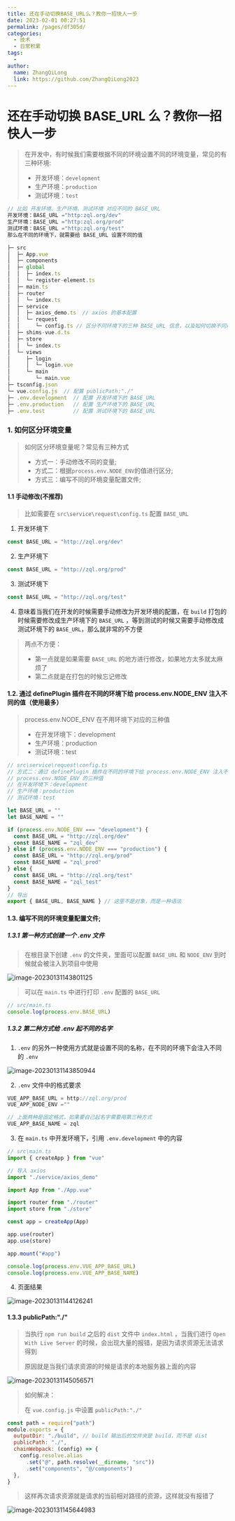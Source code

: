 ```yaml
---
title: 还在手动切换BASE_URL么？教你一招快人一步
date: 2023-02-01 00:27:51
permalink: /pages/df305d/
categories:
  - 技术
  - 日常积累
tags:
  -
author:
  name: ZhangQiLong
  link: https://github.com/ZhangQiLong2023
---
```


# 还在手动切换 BASE_URL 么？教你一招快人一步

> 在开发中，有时候我们需要根据不同的环境设置不同的环境变量，常见的有三种环境:
>
> - 开发环境：`development`
> - 生产环境：`production`
> - 测试环境：`test`

```js
// 比如 开发环境、生产环境、测试环境 对应不同的 BASE_URL
开发环境：BASE_URL ="http:zql.org/dev"
生产环境：BASE_URL ="http:zql.org/prod"
测试环境：BASE_URL ="http:zql.org/test"
那么在不同的环境下，就需要给 BASE_URL 设置不同的值
```

```ts
├─ src
│  ├─ App.vue
│  ├─ components
│  ├─ global
│  │  ├─ index.ts
│  │  └─ register-element.ts
│  ├─ main.ts
│  ├─ router
│  │  └─ index.ts
│  ├─ service
│  │  ├─ axios_demo.ts  // axios 的基本配置
│  │  └─ request
│  │     └─ config.ts // 区分不同环境下的三种 BASE_URL 信息，以及如何切换不同环境下的 BASE_URL
│  ├─ shims-vue.d.ts
│  ├─ store
│  │  └─ index.ts
│  └─ views
│     ├─ login
│     │  └─ login.vue
│     └─ main
│        └─ main.vue
├─ tsconfig.json
└─ vue.config.js  // 配置 publicPath:"./"
├─ .env.development  // 配置 开发环境下的 BASE_URL
├─ .env.production   // 配置 生产环境下的 BASE_URL
├─ .env.test 		 // 配置 测试环境下的 BASE_URL
```

### 1. 如何区分环境变量

> 如何区分环境变量呢？常见有三种方式
>
> - 方式一：手动修改不同的变量;
> - 方式二：根据`process.env.NODE_ENV`的值进行区分;
> - 方式三：编写不同的环境变量配置文件;

#### 1.1 手动修改(不推荐)

> 比如需要在 `src\service\request\config.ts` 配置 `BASE_URL`

1. 开发环境下

```ts
const BASE_URL = "http://zql.org/dev"
```

2. 生产环境下

```ts
const BASE_URL = "http://zql.org/prod"
```

3. 测试环境下

```ts
const BASE_URL = "http://zql.org/test"
```

4. 意味着当我们在开发的时候需要手动修改为开发环境的配置，在 `build` 打包的时候需要修改成生产环境下的 `BASE_URL` ，等到测试的时候又需要手动修改成测试环境下的 `BASE_URL`，那么就非常的不方便

> 两点不方便：
>
> - 第一点就是如果需要 `BASE_URL` 的地方进行修改，如果地方太多就太麻烦了
> - 第二点就是在打包的时候忘记修改

#### 1.2. 通过 definePlugin 插件在不同的环境下给 process.env.NODE_ENV 注入不同的值（使用最多）

> process.env.NODE_ENV 在不用环境下对应的三种值
>
> - 在开发环境下：development
> - 生产环境：production
> - 测试环境：test

```ts
// src\service\request\config.ts
// 方式二：通过 definePlugin 插件在不同的环境下给 process.env.NODE_ENV 注入不同的值
// process.env.NODE_ENV 的三种值
// 在开发环境下：development
// 生产环境：production
// 测试环境：test

let BASE_URL = ""
let BASE_NAME = ""

if (process.env.NODE_ENV === "development") {
  const BASE_URL = "http://zql.org/dev"
  const BASE_NAME = "zql_dev"
} else if (process.env.NODE_ENV === "production") {
  const BASE_URL = "http://zql.org/prod"
  const BASE_NAME = "zql_prod"
} else {
  const BASE_URL = "http://zql.org/test"
  const BASE_NAME = "zql_test"
}
// 导出
export { BASE_URL, BASE_NAME } // 这里不是对象，而是一种语法
```

#### 1.3. 编写不同的环境变量配置文件;

##### 1.3.1 第一种方式创建一个 .env 文件

> 在根目录下创建 `.env` 的文件夹，里面可以配置 `BASE_URL` 和 `NODE_ENV` 到时候就会被注入到项目中使用

![image-20230131143801125](http://www.zhangqilong.cn/img/qlBlog_images/%E6%8A%80%E6%9C%AF/%E6%97%A5%E5%B8%B8%E7%A7%AF%E7%B4%AF/%E8%BF%98%E5%9C%A8%E6%89%8B%E5%8A%A8%E5%88%87%E6%8D%A2BASE_URL%E4%B9%88%EF%BC%9F%E6%95%99%E4%BD%A0%E4%B8%80%E6%8B%9B%E5%BF%AB%E4%BA%BA%E4%B8%80%E6%AD%A5/image-20230131143801125.png)

> 可以在 `main.ts` 中进行打印 `.env` 配置的 `BASE_URL`

```ts
// src/main.ts
console.log(process.env.BASE_URL)
```

##### 1.3.2 第二种方式给 .env 起不同的名字

1. `.env` 的另外一种使用方式就是设置不同的名称，在不同的环境下会注入不同的 `.env`

![image-20230131143850944](http://www.zhangqilong.cn/img/qlBlog_images/%E6%8A%80%E6%9C%AF/%E6%97%A5%E5%B8%B8%E7%A7%AF%E7%B4%AF/%E8%BF%98%E5%9C%A8%E6%89%8B%E5%8A%A8%E5%88%87%E6%8D%A2BASE_URL%E4%B9%88%EF%BC%9F%E6%95%99%E4%BD%A0%E4%B8%80%E6%8B%9B%E5%BF%AB%E4%BA%BA%E4%B8%80%E6%AD%A5/image-20230131143850944.png)

2. `.env` 文件中的格式要求

```ts
VUE_APP_BASE_URL = http://zql.org/prod
VUE_APP_NODE_ENV =""

// 上面两种是固定格式，如果要自己起名字需要用第三种方式
VUE_APP_BASE_NAME = zql
```

3. 在 `main.ts` 中开发环境下，引用 `.env.development` 中的内容

```ts
// src\main.ts
import { createApp } from "vue"

// 导入 axios
import "./service/axios_demo"

import App from "./App.vue"

import router from "./router"
import store from "./store"

const app = createApp(App)

app.use(router)
app.use(store)

app.mount("#app")

console.log(process.env.VUE_APP_BASE_URL)
console.log(process.env.VUE_APP_BASE_NAME)
```

4. 页面结果

![image-20230131144126241](http://www.zhangqilong.cn/img/qlBlog_images/%E6%8A%80%E6%9C%AF/%E6%97%A5%E5%B8%B8%E7%A7%AF%E7%B4%AF/%E8%BF%98%E5%9C%A8%E6%89%8B%E5%8A%A8%E5%88%87%E6%8D%A2BASE_URL%E4%B9%88%EF%BC%9F%E6%95%99%E4%BD%A0%E4%B8%80%E6%8B%9B%E5%BF%AB%E4%BA%BA%E4%B8%80%E6%AD%A5/image-20230131144126241.png)

#### 1.3.3 publicPath:"./"

> 当执行 `npm run build` 之后的 `dist` 文件中 `index.html` ，当我们进行 `Open With Live Server` 的时候，会出现大量的报错，是因为请求资源无法请求得到
>
> 原因就是当我们请求资源的时候是请求的本地服务器上面的内容

![image-20230131145056571](http://www.zhangqilong.cn/img/qlBlog_images/%E6%8A%80%E6%9C%AF/%E6%97%A5%E5%B8%B8%E7%A7%AF%E7%B4%AF/%E8%BF%98%E5%9C%A8%E6%89%8B%E5%8A%A8%E5%88%87%E6%8D%A2BASE_URL%E4%B9%88%EF%BC%9F%E6%95%99%E4%BD%A0%E4%B8%80%E6%8B%9B%E5%BF%AB%E4%BA%BA%E4%B8%80%E6%AD%A5/image-20230131145056571.png)

> 如何解决：
>
> 在 `vue.config.js` 中设置 `publicPath:"./"`

```js
const path = require("path")
module.exports = {
  outputDir: "./build", // build 输出后的文件夹是 build，而不是 dist
  publicPath: "./",
  chainWebpack: (config) => {
    config.resolve.alias
      .set("@", path.resolve(__dirname, "src"))
      .set("components", "@/components")
  },
}
```

> 这样再次请求资源就是请求的当前相对路径的资源，这样就没有报错了

![image-20230131145644983](http://www.zhangqilong.cn/img/qlBlog_images/%E6%8A%80%E6%9C%AF/%E6%97%A5%E5%B8%B8%E7%A7%AF%E7%B4%AF/%E8%BF%98%E5%9C%A8%E6%89%8B%E5%8A%A8%E5%88%87%E6%8D%A2BASE_URL%E4%B9%88%EF%BC%9F%E6%95%99%E4%BD%A0%E4%B8%80%E6%8B%9B%E5%BF%AB%E4%BA%BA%E4%B8%80%E6%AD%A5/image-20230131145644983.png)
